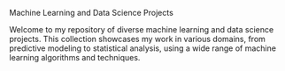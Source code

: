 Machine Learning and Data Science Projects

Welcome to my repository of diverse machine learning and data science projects.
This collection showcases my work in various domains, from predictive modeling to statistical analysis,
using a wide range of machine learning algorithms and techniques.
